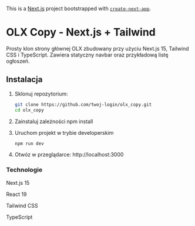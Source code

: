 This is a [Next.js](https://nextjs.org) project bootstrapped with [`create-next-app`](https://nextjs.org/docs/app/api-reference/cli/create-next-app).

# OLX Copy - Next.js + Tailwind

Prosty klon strony głównej OLX zbudowany przy użyciu Next.js 15, Tailwind CSS i TypeScript. Zawiera statyczny navbar oraz przykładową listę ogłoszeń.

## Instalacja

1. Sklonuj repozytorium:

    ```bash
    git clone https://github.com/twoj-login/olx_copy.git
    cd olx_copy

    ```

2. Zainstaluj zależności
   npm install

3. Uruchom projekt w trybie developerskim

    ```bash
    npm run dev

    ```

4. Otwóz w przeglądarce:
   http://localhost:3000

### Technologie

Next.js 15

React 19

Tailwind CSS

TypeScript
